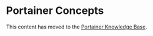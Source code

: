 # Portainer Concepts


This content has moved to the [Portainer Knowledge Base](https://portal.portainer.io/knowledge/getting-started).

